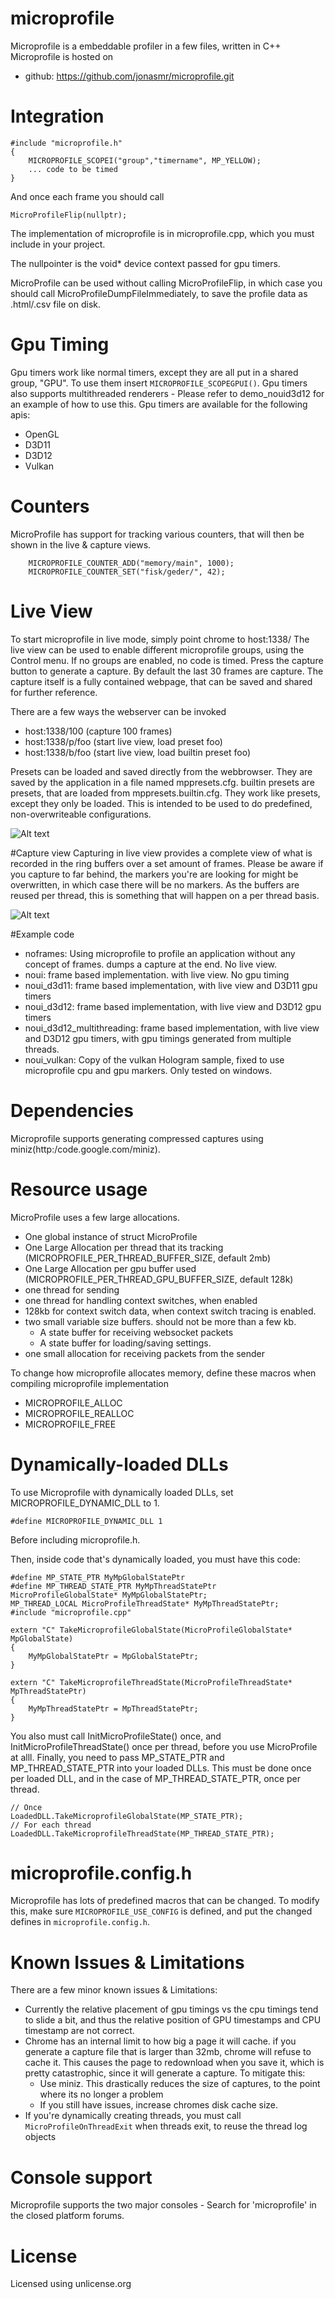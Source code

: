 # microprofile

Microprofile is a embeddable profiler in a few files, written in C++
Microprofile is hosted on

* github: https://github.com/jonasmr/microprofile.git

# Integration

```
#include "microprofile.h"
{
	MICROPROFILE_SCOPEI("group","timername", MP_YELLOW);
	... code to be timed
}
```

And once each frame you should call

```
MicroProfileFlip(nullptr);
```

The implementation of microprofile is in microprofile.cpp, which you must include in your project.

The nullpointer is the void* device context passed for gpu timers.

MicroProfile can be used without calling MicroProfileFlip, in which case you should call MicroProfileDumpFileImmediately, to save the profile data as .html/.csv file on disk.

# Gpu Timing
Gpu timers work like normal timers, except they are all put in a shared group, "GPU". To use them insert `MICROPROFILE_SCOPEGPUI()`.
Gpu timers also supports multithreaded renderers - Please refer to demo_nouid3d12 for an example of how to use this.
Gpu timers are available for the following apis:

* OpenGL
* D3D11
* D3D12
* Vulkan

# Counters

MicroProfile has support for tracking various counters, that will then be shown in the live & capture views. 

```
	MICROPROFILE_COUNTER_ADD("memory/main", 1000);
	MICROPROFILE_COUNTER_SET("fisk/geder/", 42);
```

# Live View

To start microprofile in live mode, simply point chrome to host:1338/
The live view can be used to enable different microprofile groups, using the Control menu. If no groups are enabled, no code is timed. 
Press the capture button to generate a capture. By default the last 30 frames are capture.
The capture itself is a fully contained webpage, that can be saved and shared for further reference.

There are a few ways the webserver can be invoked

* host:1338/100 (capture 100 frames)
* host:1338/p/foo (start live view, load preset foo)
* host:1338/b/foo (start live view, load builtin preset foo)

Presets can be loaded and saved directly from the webbrowser. They are saved by the application in a file named mppresets.cfg.
builtin presets are presets, that are loaded from mppresets.builtin.cfg. They work like presets, except they only be loaded. This is intended to be used to do predefined, non-overwriteable configurations.

![Alt text](images/live.png?raw=true "Live screenshot")

#Capture view
Capturing in live view provides a complete view of what is recorded in the ring buffers over a set amount of frames. Please be aware if you capture to far behind, the markers you're are looking for might be overwritten, in which case there will be no markers. As the buffers are reused per thread, this is something that will happen on a per thread basis.


![Alt text](images/detailed.png?raw=true "Capture screenshot")

#Example code
* noframes: Using microprofile to profile an application without any concept of frames. dumps a capture at the end. No live view.
* noui: frame based implementation. with live view. No gpu timing
* noui_d3d11: frame based implementation, with live view and D3D11 gpu timers
* noui_d3d12: frame based implementation, with live view and D3D12 gpu timers
* noui_d3d12_multithreading: frame based implementation, with live view and D3D12 gpu timers, with gpu timings generated from multiple threads.
* noui_vulkan: Copy of the vulkan Hologram sample, fixed to use microprofile cpu and gpu markers. Only tested on windows.

# Dependencies
Microprofile supports generating compressed captures using miniz(http:/code.google.com/miniz). 

# Resource usage
MicroProfile uses a few large allocations.

* One global instance of struct MicroProfile
* One Large Allocation per thread that its tracking (MICROPROFILE_PER_THREAD_BUFFER_SIZE, default 2mb)
* One Large Allocation per gpu buffer used (MICROPROFILE_PER_THREAD_GPU_BUFFER_SIZE, default 128k)
* one thread for sending
* one thread for handling context switches, when enabled
* 128kb for context switch data, when context switch tracing is enabled.
* two small variable size buffers. should not be more than a few kb.
    * A state buffer for receiving websocket packets
    * A state buffer for loading/saving settings.
* one small allocation for receiving packets from the sender

To change how microprofile allocates memory, define these macros when compiling microprofile implementation

* MICROPROFILE_ALLOC
* MICROPROFILE_REALLOC
* MICROPROFILE_FREE

# Dynamically-loaded DLLs
To use Microprofile with dynamically loaded DLLs, set MICROPROFILE_DYNAMIC_DLL to 1.
```
#define MICROPROFILE_DYNAMIC_DLL 1
```
Before including microprofile.h.

Then, inside code that's dynamically loaded, you must have this code:
```
#define MP_STATE_PTR MyMpGlobalStatePtr
#define MP_THREAD_STATE_PTR MyMpThreadStatePtr
MicroProfileGlobalState* MyMpGlobalStatePtr;
MP_THREAD_LOCAL MicroProfileThreadState* MyMpThreadStatePtr;
#include "microprofile.cpp"

extern "C" TakeMicroprofileGlobalState(MicroProfileGlobalState* MpGlobalState)
{
    MyMpGlobalStatePtr = MpGlobalStatePtr;
}

extern "C" TakeMicroprofileThreadState(MicroProfileThreadState* MpThreadStatePtr)
{
    MyMpThreadStatePtr = MpThreadStatePtr;
}
```
You also must call InitMicroProfileState() once, and InitMicroProfileThreadState() once per thread, before
you use MicroProfile at alll.
Finally, you need to pass MP_STATE_PTR and MP_THREAD_STATE_PTR into your loaded DLLs. This must be done
once per loaded DLL, and in the case of MP_THREAD_STATE_PTR, once per thread.
```
// Once
LoadedDLL.TakeMicroprofileGlobalState(MP_STATE_PTR);
// For each thread
LoadedDLL.TakeMicroprofileThreadState(MP_THREAD_STATE_PTR);
```

# microprofile.config.h
Microprofile has lots of predefined macros that can be changed. To modify this, make sure `MICROPROFILE_USE_CONFIG` is defined, and put the changed defines in `microprofile.config.h`. 

# Known Issues & Limitations
There are a few minor known issues & Limitations:

* Currently the relative placement of gpu timings vs the cpu timings tend to slide a bit, and thus the relative position of GPU timestamps and CPU timestamp are not correct.
* Chrome has an internal limit to how big a page it will cache. if you generate a capture file that is larger than 32mb, chrome will refuse to cache it. This causes the page to redownload when you save it, which is pretty catastrophic, since it will generate a capture. To mitigate this:
    * Use miniz. This drastically reduces the size of captures, to the point where its no longer a problem
    * If you still have issues, increase chromes disk cache size.
* If you're dynamically creating threads, you must call `MicroProfileOnThreadExit` when threads exit, to reuse the thread log objects

# Console support
Microprofile supports the two major consoles - Search for 'microprofile' in the closed platform forums.

# License
Licensed using unlicense.org